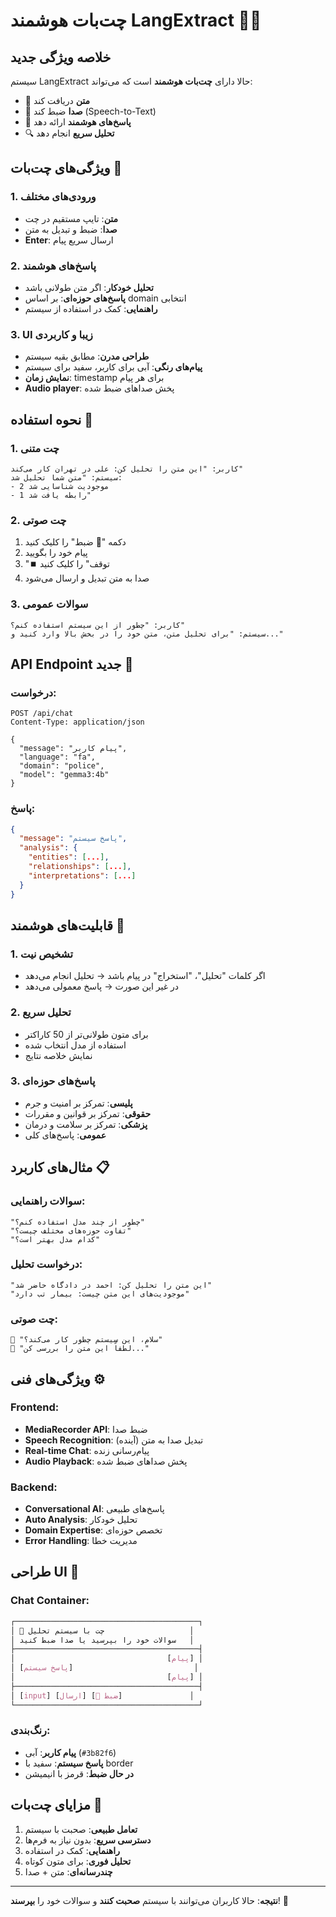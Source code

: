 # چت‌بات هوشمند LangExtract 🤖💬

## خلاصه ویژگی جدید

سیستم LangExtract حالا دارای **چت‌بات هوشمند** است که می‌تواند:
- 📝 **متن** دریافت کند
- 🎤 **صدا** ضبط کند (Speech-to-Text)
- 🧠 **پاسخ‌های هوشمند** ارائه دهد
- 🔍 **تحلیل سریع** انجام دهد

## ویژگی‌های چت‌بات 🌟

### 1. **ورودی‌های مختلف**
- **متن**: تایپ مستقیم در چت
- **صدا**: ضبط و تبدیل به متن
- **Enter**: ارسال سریع پیام

### 2. **پاسخ‌های هوشمند**
- **تحلیل خودکار**: اگر متن طولانی باشد
- **پاسخ‌های حوزه‌ای**: بر اساس domain انتخابی
- **راهنمایی**: کمک در استفاده از سیستم

### 3. **UI زیبا و کاربردی**
- **طراحی مدرن**: مطابق بقیه سیستم
- **پیام‌های رنگی**: آبی برای کاربر، سفید برای سیستم
- **نمایش زمان**: timestamp برای هر پیام
- **Audio player**: پخش صداهای ضبط شده

## نحوه استفاده 🚀

### 1. **چت متنی**
```
کاربر: "این متن را تحلیل کن: علی در تهران کار می‌کند"
سیستم: "متن شما تحلیل شد:
- 2 موجودیت شناسایی شد  
- 1 رابطه یافت شد"
```

### 2. **چت صوتی**
1. دکمه "🎤 ضبط" را کلیک کنید
2. پیام خود را بگویید
3. "⏹️ توقف" را کلیک کنید
4. صدا به متن تبدیل و ارسال می‌شود

### 3. **سوالات عمومی**
```
کاربر: "چطور از این سیستم استفاده کنم؟"
سیستم: "برای تحلیل متن، متن خود را در بخش بالا وارد کنید و..."
```

## API Endpoint جدید 📡

### درخواست:
```http
POST /api/chat
Content-Type: application/json

{
  "message": "پیام کاربر",
  "language": "fa",
  "domain": "police",
  "model": "gemma3:4b"
}
```

### پاسخ:
```json
{
  "message": "پاسخ سیستم",
  "analysis": {
    "entities": [...],
    "relationships": [...],
    "interpretations": [...]
  }
}
```

## قابلیت‌های هوشمند 🧠

### 1. **تشخیص نیت**
- اگر کلمات "تحلیل"، "استخراج" در پیام باشد → تحلیل انجام می‌دهد
- در غیر این صورت → پاسخ معمولی می‌دهد

### 2. **تحلیل سریع**
- برای متون طولانی‌تر از 50 کاراکتر
- استفاده از مدل انتخاب شده
- نمایش خلاصه نتایج

### 3. **پاسخ‌های حوزه‌ای**
- **پلیسی**: تمرکز بر امنیت و جرم
- **حقوقی**: تمرکز بر قوانین و مقررات
- **پزشکی**: تمرکز بر سلامت و درمان
- **عمومی**: پاسخ‌های کلی

## مثال‌های کاربرد 📋

### سوالات راهنمایی:
```
"چطور از چند مدل استفاده کنم؟"
"تفاوت حوزه‌های مختلف چیست؟"
"کدام مدل بهتر است؟"
```

### درخواست تحلیل:
```
"این متن را تحلیل کن: احمد در دادگاه حاضر شد"
"موجودیت‌های این متن چیست: بیمار تب دارد"
```

### چت صوتی:
```
🎤 "سلام، این سیستم چطور کار می‌کند؟"
🎤 "لطفاً این متن را بررسی کن..."
```

## ویژگی‌های فنی ⚙️

### Frontend:
- **MediaRecorder API**: ضبط صدا
- **Speech Recognition**: تبدیل صدا به متن (آینده)
- **Real-time Chat**: پیام‌رسانی زنده
- **Audio Playback**: پخش صداهای ضبط شده

### Backend:
- **Conversational AI**: پاسخ‌های طبیعی
- **Auto Analysis**: تحلیل خودکار
- **Domain Expertise**: تخصص حوزه‌ای
- **Error Handling**: مدیریت خطا

## طراحی UI 🎨

### Chat Container:
```css
┌─────────────────────────────────────────┐
│ 💬 چت با سیستم تحلیل                   │
│ سوالات خود را بپرسید یا صدا ضبط کنید   │
├─────────────────────────────────────────┤
│                                  [پیام] │
│ [پاسخ سیستم]                           │
│                                  [پیام] │
├─────────────────────────────────────────┤
│ [input] [ارسال] [🎤 ضبط]               │
└─────────────────────────────────────────┘
```

### رنگ‌بندی:
- **پیام کاربر**: آبی (`#3b82f6`)
- **پاسخ سیستم**: سفید با border
- **در حال ضبط**: قرمز با انیمیشن

## مزایای چت‌بات 🎯

1. **تعامل طبیعی**: صحبت با سیستم
2. **دسترسی سریع**: بدون نیاز به فرم‌ها
3. **راهنمایی**: کمک در استفاده
4. **تحلیل فوری**: برای متون کوتاه
5. **چندرسانه‌ای**: متن + صدا

---

**نتیجه**: حالا کاربران می‌توانند با سیستم **صحبت کنند** و سوالات خود را **بپرسند**! 🎉

